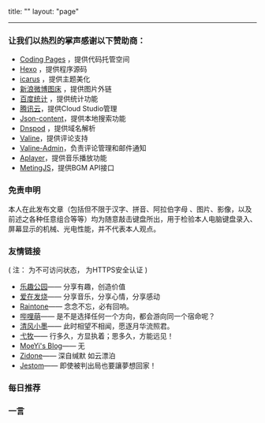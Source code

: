 title: ""
layout: "page"

---

### 让我们以热烈的掌声感谢以下赞助商：
- [Coding Pages](https://coding.net/v2/pages//) ，提供代码托管空间
- [Hexo](https://hexo.io/zh-cn/) ，提供程序源码
- [icarus](https://github.com/ppoffice/hexo-theme-icarus) ，提供主题美化
- [新浪微博图床](http://www.weibo.com/) ，提供图片外链
- [百度统计](https://tongji.baidu.com) ，提供统计功能
- [腾讯云](https://cloud.tencent.com/)，提供Cloud Studio管理
- [Json-content](https://github.com/alexbruno/hexo-generator-json-content)，提供本地搜索功能
- [Dnspod](https://www.dnspod.cn/) ，提供域名解析
- [Valine](https://valine.js.org)，提供评论支持
- [Valine-Admin](https://github.com/panjunwen/Valine-Admin)，负责评论管理和邮件通知
- [Aplayer](https://github.com/DIYgod/APlayer)，提供音乐播放功能
- [MetingJS](https://github.com/metowolf/MetingJS)，提供BGM API接口


### 免责申明

本人在此发布文章（包括但不限于汉字、拼音、阿拉伯字母 、图片、影像，以及前述之各种任意组合等等）均为随意敲击键盘所出，用于检验本人电脑键盘录入、屏幕显示的机械、光电性能，并不代表本人观点。

### 友情链接

( 注：<i class="fa fa-ban" style="color: #FF0000;"></i> 为不可访问状态，<i class="fa fa-lock" style="color: #00bb00;"></i> 为HTTPS安全认证 )

- <i class="fa fa-lock" style="color: #00bb00;"></i> [乐趣公园](https://gitcafe.net//)—— 分享有趣，创造价值
- [爱在发烧](http://azfashao.com)—— 分享音乐，分享心情，分享感动
- <i class="fa fa-lock" style="color: #00bb00;"></i> [Raintone](https://login926.xyz/)—— 念念不忘，必有回响。
- <i class="fa fa-lock" style="color: #00bb00;"></i> [哔哩萌](https://www.bilimoe.com/)—— 是不是选择任何一个方向，都会游向同一个宿命呢？
- <i class="fa fa-lock" style="color: #00bb00;"></i> [清风小墨](https://windy.ink/)—— 此时相望不相闻，愿逐月华流照君。
- [弋牧](http://emuia.com/)—— 行多久，方显执着；思多久，方能远见！
- <i class="fa fa-ban" style="color: #FF0000;"></i> <i class="fa fa-lock" style="color: #00bb00;"></i> [MoeYi's Blog](https://b.gao4.pw/)—— 无
- <i class="fa fa-lock" style="color: #00bb00;"></i> [Zidone](https://blog.zidone.cn/)—— 深自缄默 如云漂泊
- <i class="fa fa-lock" style="color: #00bb00;"></i> [Jestom](https://blog.jestom.com/)—— 即使被判出局也要讓夢想回家！

### 每日推荐

<div class="aplayer" data-id="0001Dsv71evou6" data-server="tencent" data-type="song" data-autoplay="true"></div>  

### 一言

<script type="text/javascript" src="https://api.lwl12.com/hitokoto/main/get?encode=js&charset=utf-8"></script><div id="lwlhitokoto"><script>lwlhitokoto()</script></div>
